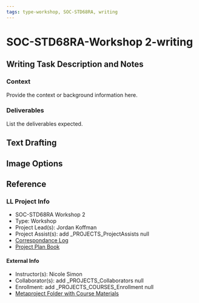 ```yaml
---
tags: type-workshop, SOC-STD68RA, writing
---
```

# SOC-STD68RA-Workshop 2-writing

## Writing Task Description and Notes

### Context
Provide the context or background information here.

### Deliverables
List the deliverables expected.

## Text Drafting

## Image Options


## Reference
### LL Project Info
* SOC-STD68RA Workshop 2
* Type: Workshop
* Project Lead(s): Jordan Koffman
* Project Assist(s): add _PROJECTS_ProjectAssists null
* [Correspondance Log](https://docs.google.com/document/d/1QwZVtaU1LCbvIoTprj3mrw8ISaJ_zrTHlzRId2k9f4g/edit#heading=h.3kumn4ozsvf0)
* [Project Plan Book](https://hackmd.io/@ll-23-24/rJGMe-SRh)

#### External Info
* Instructor(s): Nicole Simon
* Collaborator(s): add _PROJECTS_Collaborators null
* Enrollment: add _PROJECTS_COURSES_Enrollment null
* [Metaproject Folder with Course Materials](https://drive.google.com/drive/folders/1YdfFVxCmmAH5cXFPUWpRZVTdCiQeahnb)


